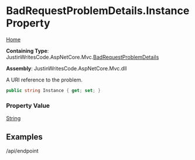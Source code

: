 # BadRequestProblemDetails\.Instance Property

[Home](../../../README.md)

**Containing Type**: JustinWritesCode\.AspNetCore\.Mvc\.[BadRequestProblemDetails](../README.md)

**Assembly**: JustinWritesCode\.AspNetCore\.Mvc\.dll

  
A URI reference to the problem\.

```csharp
public string Instance { get; set; }
```

### Property Value

[String](https://docs.microsoft.com/en-us/dotnet/api/system.string)

## Examples

/api/endpoint